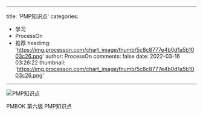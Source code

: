 
---
title: 'PMP知识点'
categories: 
 - 学习
 - ProcessOn
 - 推荐
headimg: 'https://img.processon.com/chart_image/thumb/5c8c8777e4b0d1a5b1003c26.png'
author: ProcessOn
comments: false
date: 2022-03-16 03:26:22
thumbnail: 'https://img.processon.com/chart_image/thumb/5c8c8777e4b0d1a5b1003c26.png'
---

<div>   
<img class="thumb" alt="PMP知识点" src="https://img.processon.com/chart_image/thumb/5c8c8777e4b0d1a5b1003c26.png" referrerpolicy="no-referrer">
<p>PMBOK 第六版 PMP知识点</p>  
</div>
            